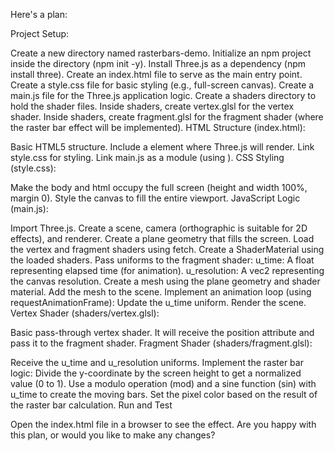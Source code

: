 Here's a plan:

Project Setup:

Create a new directory named rasterbars-demo.
Initialize an npm project inside the directory (npm init -y).
Install Three.js as a dependency (npm install three).
Create an index.html file to serve as the main entry point.
Create a style.css file for basic styling (e.g., full-screen canvas).
Create a main.js file for the Three.js application logic.
Create a shaders directory to hold the shader files.
Inside shaders, create vertex.glsl for the vertex shader.
Inside shaders, create fragment.glsl for the fragment shader (where the raster bar effect will be implemented).
HTML Structure (index.html):

Basic HTML5 structure.
Include a <canvas> element where Three.js will render.
Link style.css for styling.
Link main.js as a module (using <script type="module" src="main.js"></script>).
CSS Styling (style.css):

Make the body and html occupy the full screen (height and width 100%, margin 0).
Style the canvas to fill the entire viewport.
JavaScript Logic (main.js):

Import Three.js.
Create a scene, camera (orthographic is suitable for 2D effects), and renderer.
Create a plane geometry that fills the screen.
Load the vertex and fragment shaders using fetch.
Create a ShaderMaterial using the loaded shaders.
Pass uniforms to the fragment shader:
u_time: A float representing elapsed time (for animation).
u_resolution: A vec2 representing the canvas resolution.
Create a mesh using the plane geometry and shader material.
Add the mesh to the scene.
Implement an animation loop (using requestAnimationFrame):
Update the u_time uniform.
Render the scene.
Vertex Shader (shaders/vertex.glsl):

Basic pass-through vertex shader. It will receive the position attribute and pass it to the fragment shader.
Fragment Shader (shaders/fragment.glsl):

Receive the u_time and u_resolution uniforms.
Implement the raster bar logic:
Divide the y-coordinate by the screen height to get a normalized value (0 to 1).
Use a modulo operation (mod) and a sine function (sin) with u_time to create the moving bars.
Set the pixel color based on the result of the raster bar calculation.
Run and Test

Open the index.html file in a browser to see the effect.
Are you happy with this plan, or would you like to make any changes?